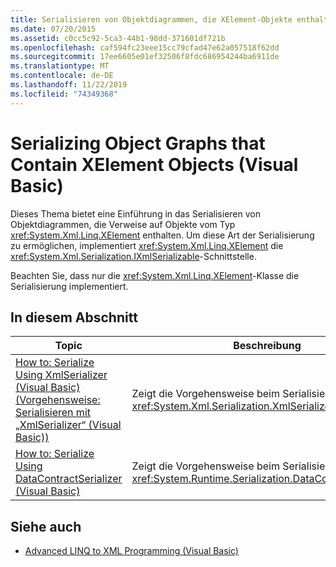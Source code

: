 ```yaml
---
title: Serialisieren von Objektdiagrammen, die XElement-Objekte enthalten
ms.date: 07/20/2015
ms.assetid: c0cc5c92-5ca3-44b1-98dd-371601df721b
ms.openlocfilehash: caf594fc23eee15cc79cfad47e62a057518f62dd
ms.sourcegitcommit: 17ee6605e01ef32506f8fdc686954244ba6911de
ms.translationtype: MT
ms.contentlocale: de-DE
ms.lasthandoff: 11/22/2019
ms.locfileid: "74349368"
---
```

# <a name="serializing-object-graphs-that-contain-xelement-objects-visual-basic"></a>Serializing Object Graphs that Contain XElement Objects (Visual Basic)
Dieses Thema bietet eine Einführung in das Serialisieren von Objektdiagrammen, die Verweise auf Objekte vom Typ <xref:System.Xml.Linq.XElement> enthalten. Um diese Art der Serialisierung zu ermöglichen, implementiert <xref:System.Xml.Linq.XElement> die <xref:System.Xml.Serialization.IXmlSerializable>-Schnittstelle.  
  
 Beachten Sie, dass nur die <xref:System.Xml.Linq.XElement>-Klasse die Serialisierung implementiert.  
  
## <a name="in-this-section"></a>In diesem Abschnitt  
  
|Topic|Beschreibung|  
|-----------|-----------------|  
|[How to: Serialize Using XmlSerializer (Visual Basic) (Vorgehensweise: Serialisieren mit „XmlSerializer“ (Visual Basic))](../../../../visual-basic/programming-guide/concepts/linq/how-to-serialize-using-xmlserializer.md)|Zeigt die Vorgehensweise beim Serialisieren mit <xref:System.Xml.Serialization.XmlSerializer>.|  
|[How to: Serialize Using DataContractSerializer (Visual Basic)](../../../../visual-basic/programming-guide/concepts/linq/how-to-serialize-using-datacontractserializer.md)|Zeigt die Vorgehensweise beim Serialisieren mit <xref:System.Runtime.Serialization.DataContractSerializer>.|  
  
## <a name="see-also"></a>Siehe auch

- [Advanced LINQ to XML Programming (Visual Basic)](../../../../visual-basic/programming-guide/concepts/linq/advanced-linq-to-xml-programming.md)
